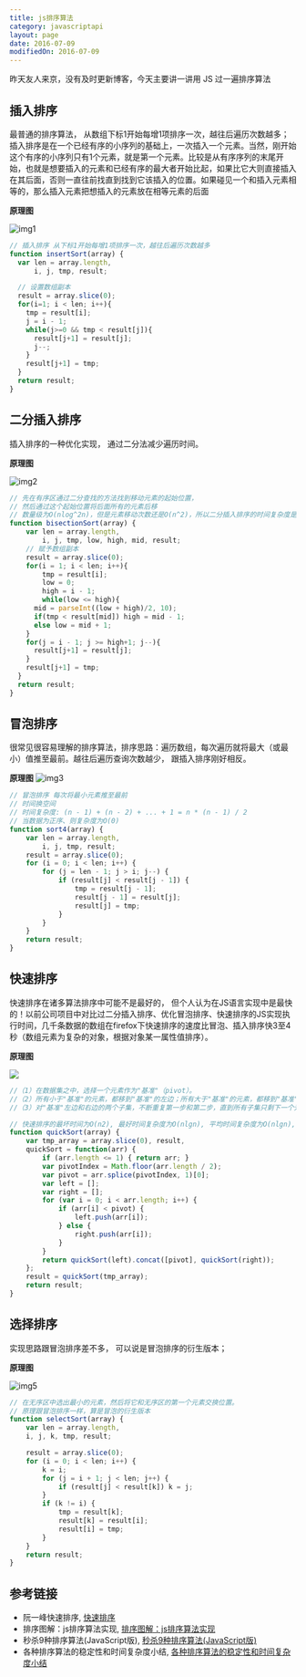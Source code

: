 ```yaml
---
title: js排序算法
category: javascriptapi
layout: page
date: 2016-07-09
modifiedOn: 2016-07-09
---
```


昨天友人来京，没有及时更新博客，今天主要讲一讲用 JS 过一遍排序算法

## 插入排序

最普通的排序算法， 从数组下标1开始每增1项排序一次，越往后遍历次数越多；
插入排序是在一个已经有序的小序列的基础上，一次插入一个元素。当然，刚开始这个有序的小序列只有1个元素，就是第一个元素。比较是从有序序列的末尾开始，也就是想要插入的元素和已经有序的最大者开始比起，如果比它大则直接插入在其后面，否则一直往前找直到找到它该插入的位置。如果碰见一个和插入元素相等的，那么插入元素把想插入的元素放在相等元素的后面

**原理图**

![img1](http://upload-images.jianshu.io/upload_images/615809-bd7f2c13adb76758.png?imageMogr2/auto-orient/strip%7CimageView2/2/w/1240)

```javascript
// 插入排序 从下标1开始每增1项排序一次，越往后遍历次数越多
function insertSort(array) {
  var len = array.length,
      i, j, tmp, result;

  // 设置数组副本
  result = array.slice(0);
  for(i=1; i < len; i++){
    tmp = result[i];
    j = i - 1;
    while(j>=0 && tmp < result[j]){
      result[j+1] = result[j];
      j--;
    }
    result[j+1] = tmp;
  }
  return result;
}
```

## 二分插入排序

插入排序的一种优化实现， 通过二分法减少遍历时间。

**原理图**

![img2](http://upload-images.jianshu.io/upload_images/615809-771d11316d4d2892.jpg?imageMogr2/auto-orient/strip%7CimageView2/2/w/1240)

```javascript
// 先在有序区通过二分查找的方法找到移动元素的起始位置，
// 然后通过这个起始位置将后面所有的元素后移
// 数量级为O(nlog^2n)，但是元素移动次数还是O(n^2)，所以二分插入排序的时间复杂度是O(n^2)。
function bisectionSort(array) {
    var len = array.length,
        i, j, tmp, low, high, mid, result;
    // 赋予数组副本
    result = array.slice(0);
    for(i = 1; i < len; i++){
        tmp = result[i];
        low = 0;
        high = i - 1;
        while(low <= high){
      mid = parseInt((low + high)/2, 10);
      if(tmp < result[mid]) high = mid - 1;
      else low = mid + 1;
    }
    for(j = i - 1; j >= high+1; j--){
      result[j+1] = result[j];            
    }
    result[j+1] = tmp;
  }
  return result;
}
```


## 冒泡排序

很常见很容易理解的排序算法，排序思路：遍历数组，每次遍历就将最大（或最小）值推至最前。越往后遍历查询次数越少， 跟插入排序刚好相反。

**原理图**
![img3](http://upload-images.jianshu.io/upload_images/615809-709b27ca8b041a7e.png?imageMogr2/auto-orient/strip%7CimageView2/2/w/1240)


```javascript
// 冒泡排序 每次将最小元素推至最前
// 时间换空间
// 时间复杂度: (n - 1) + (n - 2) + ... + 1 = n * (n - 1) / 2
// 当数据为正序、则复杂度为O(0)
function sort4(array) {
    var len = array.length,
        i, j, tmp, result;
    result = array.slice(0);
    for (i = 0; i < len; i++) {
        for (j = len - 1; j > i; j--) {
            if (result[j] < result[j - 1]) {
                tmp = result[j - 1];
                result[j - 1] = result[j];
                result[j] = tmp;
            }
        }
    }
    return result;
}
```

## 快速排序

快速排序在诸多算法排序中可能不是最好的， 但个人认为在JS语言实现中是最快的！以前公司项目中对比过二分插入排序、优化冒泡排序、快速排序的JS实现执行时间，几千条数据的数组在firefox下快速排序的速度比冒泡、插入排序快3至4秒（数组元素为复杂的对象，根据对象某一属性值排序）。

**原理图**

![](http://upload-images.jianshu.io/upload_images/615809-61e8dcef25758c32.jpg?imageMogr2/auto-orient/strip%7CimageView2/2/w/1240)

```javascript
//（1）在数据集之中，选择一个元素作为"基准"（pivot）。
//（2）所有小于"基准"的元素，都移到"基准"的左边；所有大于"基准"的元素，都移到"基准"的右边。
//（3）对"基准"左边和右边的两个子集，不断重复第一步和第二步，直到所有子集只剩下一个元素为止。

// 快速排序的最坏时间为O(n2), 最好时间复杂度为O(nlgn), 平均时间复杂度为O(nlgn), 空间复杂度O(log2n)~O(n)
function quickSort(array) {
    var tmp_array = array.slice(0), result,
    quickSort = function(arr) {
    	if (arr.length <= 1) { return arr; }
    	var pivotIndex = Math.floor(arr.length / 2);
        var pivot = arr.splice(pivotIndex, 1)[0];
        var left = [];
        var right = [];
        for (var i = 0; i < arr.length; i++) {
        	if (arr[i] < pivot) {
                left.push(arr[i]);
            } else {
	            right.push(arr[i]);
            }
        }
        return quickSort(left).concat([pivot], quickSort(right));
    };
    result = quickSort(tmp_array);
    return result;
}
```

## 选择排序

实现思路跟冒泡排序差不多， 可以说是冒泡排序的衍生版本；

**原理图**

![img5](http://upload-images.jianshu.io/upload_images/615809-a24549dcf73b5989.jpg?imageMogr2/auto-orient/strip%7CimageView2/2/w/1240)

```javascript
// 在无序区中选出最小的元素，然后将它和无序区的第一个元素交换位置。
// 原理跟冒泡排序一样，算是冒泡的衍生版本
function selectSort(array) {
    var len = array.length,
    i, j, k, tmp, result;

    result = array.slice(0);
    for (i = 0; i < len; i++) {
        k = i;
        for (j = i + 1; j < len; j++) {
            if (result[j] < result[k]) k = j;
        }
        if (k != i) {
            tmp = result[k];
            result[k] = result[i];
            result[i] = tmp;
        }
    }
    return result;
}
```






## 参考链接

- 阮一峰快速排序, [快速排序](http://www.ruanyifeng.com/blog/2011/04/quicksort_in_javascript.html)
- 排序图解：js排序算法实现, [排序图解：js排序算法实现](http://www.jianshu.com/p/7e6589306a27)
- 秒杀9种排序算法(JavaScript版), [秒杀9种排序算法(JavaScript版)](http://www.cnblogs.com/JChen666/p/3360853.html)
- 各种排序算法的稳定性和时间复杂度小结, [各种排序算法的稳定性和时间复杂度小结](http://blog.csdn.net/hkx1n/article/details/3922249)













